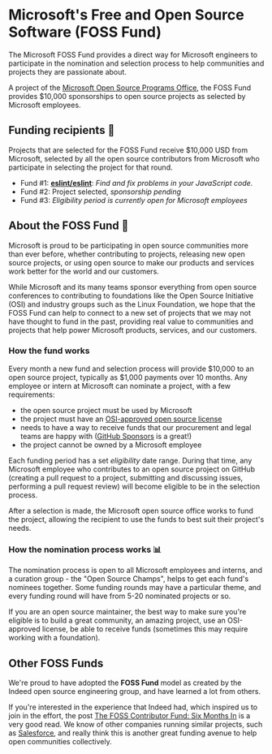 # Microsoft's Free and Open Source Software (FOSS Fund)

The Microsoft FOSS Fund provides a direct way for Microsoft engineers to participate in the nomination and selection process to
help communities and projects they are passionate about.

A project of the [Microsoft Open Source Programs Office](https://opensource.microsoft.com), the FOSS Fund provides $10,000
sponsorships to open source projects as selected by Microsoft employees.

## Funding recipients :money_with_wings:

Projects that are selected for the FOSS Fund receive $10,000 USD from Microsoft, selected by all the open source
contributors from Microsoft who participate in selecting the project for that round.

- Fund #1: **[eslint/eslint](https://github.com/eslint/eslint)**: _Find and fix problems in your JavaScript code._
- Fund #2: Project selected, _sponsorship pending_
- Fund #3: _Eligibility period is currently open for Microsoft employees_

## About the FOSS Fund :seedling:

Microsoft is proud to be participating in open source communities more than ever before, whether contributing to
projects, releasing new open source projects, or using open source to make our products and services work better for
the world and our customers.

While Microsoft and its many teams sponsor everything from open source conferences to contributing to foundations 
like the Open Source Initiative (OSI) and industry groups such as the Linux Foundation, we hope that the FOSS Fund
can help to connect to a new set of projects that we may not have thought to fund in the past, providing real value
to communities and projects that help power Microsoft products, services, and our customers.

### How the fund works

Every month a new fund and selection process will provide $10,000 to an open source project, typically as $1,000 payments
over 10 months. Any employee or intern at Microsoft can nominate a project, with a few requirements:

- the open source project must be used by Microsoft
- the project must have an [OSI-approved open source license](https://opensource.org/)
- needs to have a way to receive funds that our procurement and legal teams are happy with ([GitHub Sponsors](https://github.com/sponsors) is a great!)
- the project cannot be owned by a Microsoft employee

Each funding period has a set _eligibility_ date range. During that time, any Microsoft employee who contributes to
an open source project on GitHub (creating a pull request to a project, submitting and discussing issues, performing a pull 
request review) will become eligible to be in the selection process.

After a selection is made, the Microsoft open source office works to fund the project, allowing the recipient to use the
funds to best suit their project's needs.

### How the nomination process works :bar_chart:

The nomination process is open to all Microsoft employees and interns, and a curation group - the "Open Source Champs", helps
to get each fund's nominees together. Some funding rounds may have a particular theme, and every funding round will have
from 5-20 nominated projects or so.

If you are an open source maintainer, the best way to make sure you're eligible is to build a great community, an amazing project,
use an OSI-approved license, be able to receive funds (sometimes this may require working with a foundation).

## Other FOSS Funds

We're proud to have adopted the __FOSS Fund__ model as created by the Indeed open source engineering
group, and have learned a lot from others.

If you're interested in the experience that Indeed had, which
inspired us to join in the effort, the post 
[The FOSS Contributor Fund: Six Months In](https://engineering.indeedblog.com/blog/2019/07/foss-fund-six-months-in/) is a very
good read. We know of other companies running similar projects, such as [Salesforce](https://engineering.salesforce.com/announcing-the-first-foss-contributor-fund-recipient-60a295201497), and really think this is another great funding avenue to help open communities collectively.

